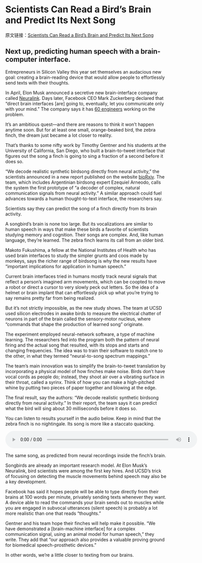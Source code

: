 # Scientists Can Read a Bird’s Brain and Predict Its Next Song

原文链接：[Scientists Can Read a Bird’s Brain and Predict Its Next Song](https://www.technologyreview.com/s/609032/scientists-can-read-a-birds-brain-and-predict-its-next-song/?from=hackcv&hmsr=hackcv.com&utm_medium=hackcv.com&utm_source=hackcv.com)

## Next up, predicting human speech with a brain-computer interface.


Entrepreneurs in Silicon Valley this year set themselves an audacious new goal: creating a brain-reading device that would allow people to effortlessly send texts with their thoughts.

In April, Elon Musk announced a secretive new brain-interface company called [Neuralink](https://www.technologyreview.com/s/604254/with-neuralink-elon-musk-promises-human-to-human-telepathy-dont-believe-it/). Days later, Facebook CEO Mark Zuckerberg declared that “direct brain interfaces [are] going to, eventually, let you communicate only with your mind.” The company says it has [60 engineers](https://www.technologyreview.com/s/604229/facebooks-sci-fi-plan-for-typing-with-your-mind-and-hearing-with-your-skin/) working on the problem.

It’s an ambitious quest—and there are reasons to think it won’t happen anytime soon. But for at least one small, orange-beaked bird, the zebra finch, the dream just became a lot closer to reality.

That’s thanks to some nifty work by Timothy Gentner and his students at the University of California, San Diego, who built a brain-to-tweet interface that figures out the song a finch is going to sing a fraction of a second before it does so.

“We decode realistic synthetic birdsong directly from neural activity,” the scientists announced in a new report published on the website [bioRxiv](https://www.biorxiv.org/content/early/2017/09/27/193987). The team, which includes Argentinian birdsong expert Ezequiel Arneodo, calls the system the first prototype of “a decoder of complex, natural communication signals from neural activity.” A similar approach could fuel advances towards a human thought-to-text interface, the researchers say.

Scientists say they can predict the song of a finch directly from its brain activity.

A songbird’s brain is none too large. But its vocalizations are similar to human speech in ways that make these birds a favorite of scientists studying memory and cognition. Their songs are complex. And, like human language, they’re learned. The zebra finch learns its call from an older bird.

Makoto Fukushima, a fellow at the National Institutes of Health who has used brain interfaces to study the simpler grunts and coos made by monkeys, says the richer range of birdsong is why the new results have “important implications for application in human speech.”

Current brain interfaces tried in humans mostly track neural signals that reflect a person’s imagined arm movements, which can be coopted to move a robot or direct a cursor to very slowly peck out letters. So the idea of a helmet or brain implant that can effortlessly pick up what you’re trying to say remains pretty far from being realized.

But it’s not strictly impossible, as the new study shows. The team at UCSD used silicon electrodes in awake birds to measure the electrical chatter of neurons in part of the brain called the sensory-motor nucleus, where “commands that shape the production of learned song” originate.



The experiment employed neural-network software, a type of machine learning. The researchers fed into the program both the pattern of neural firing and the actual song that resulted, with its stops and starts and changing frequencies. The idea was to train their software to match one to the other, in what they termed “neural-to-song spectrum mappings.”

The team’s main innovation was to simplify the brain-to-tweet translation by incorporating a physical model of how finches make noise. Birds don’t have vocal cords as people do; instead, they shoot air over a vibrating surface in their throat, called a syrinx. Think of how you can make a high-pitched whine by putting two pieces of paper together and blowing at the edge.

The final result, say the authors: “We decode realistic synthetic birdsong directly from neural activity.” In their report, the team says it can predict what the bird will sing about 30 milliseconds before it does so.

You can listen to results yourself in the audio below. Keep in mind that the zebra finch is no nightingale. Its song is more like a staccato quacking. 

<audio class="article-audio" controls="controls" data-event-label="" style="box-sizing: border-box; user-select: text !important; margin: 0px; padding: 0px; border: 0px; outline: 0px; font-size: 16px; vertical-align: baseline; background: transparent; width: 600px;"></audio>

The same song, as predicted from neural recordings inside the finch’s brain.

Songbirds are already an important research model. At Elon Musk’s Neuralink, bird scientists were among the first key hires. And UCSD’s trick of focusing on detecting the muscle movements behind speech may also be a key development.

Facebook has said it hopes people will be able to type directly from their brains at 100 words per minute, privately sending texts whenever they want. A device able to read the commands your brain sends out to muscles while you are engaged in subvocal utterances (silent speech) is probably a lot more realistic than one that reads “thoughts.”

Gentner and his team hope their finches will help make it possible. “We have demonstrated a [brain-machine interface] for a complex communication signal, using an animal model for human speech,” they write. They add that “our approach also provides a valuable proving ground for biomedical speech-prosthetic devices.”

In other words, we’re a little closer to texting from our brains.